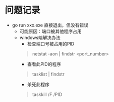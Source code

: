 # 问题记录
* go run xxx.exe 直接退出，但没有错误
    - 可能原因：端口被其他程序占用
    - windows端解决办法<br>
        - 检查端口号被占用的PID<br>
        > netstat -aon | findstr <port_number>
        - 查看此PID的程序<br>
        > tasklist | findstr <PID>
        - 杀死此程序<br>
        > taskkill /F /PID <PID>
